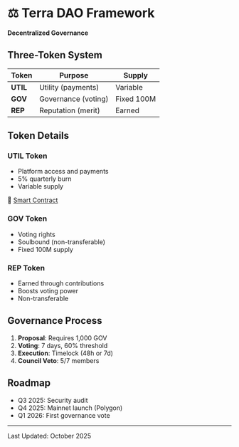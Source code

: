 # ⚖️ Terra DAO Framework

**Decentralized Governance**

## Three-Token System

| Token | Purpose | Supply |
|-------|---------|--------|
| **UTIL** | Utility (payments) | Variable |
| **GOV** | Governance (voting) | Fixed 100M |
| **REP** | Reputation (merit) | Earned |

## Token Details

### UTIL Token
- Platform access and payments
- 5% quarterly burn
- Variable supply

📂 [Smart Contract](tokens/UTIL-token.sol)

### GOV Token
- Voting rights
- Soulbound (non-transferable)
- Fixed 100M supply

### REP Token
- Earned through contributions
- Boosts voting power
- Non-transferable

## Governance Process

1. **Proposal**: Requires 1,000 GOV
2. **Voting**: 7 days, 60% threshold
3. **Execution**: Timelock (48h or 7d)
4. **Council Veto**: 5/7 members

## Roadmap

- Q3 2025: Security audit
- Q4 2025: Mainnet launch (Polygon)
- Q1 2026: First governance vote

---

Last Updated: October 2025
